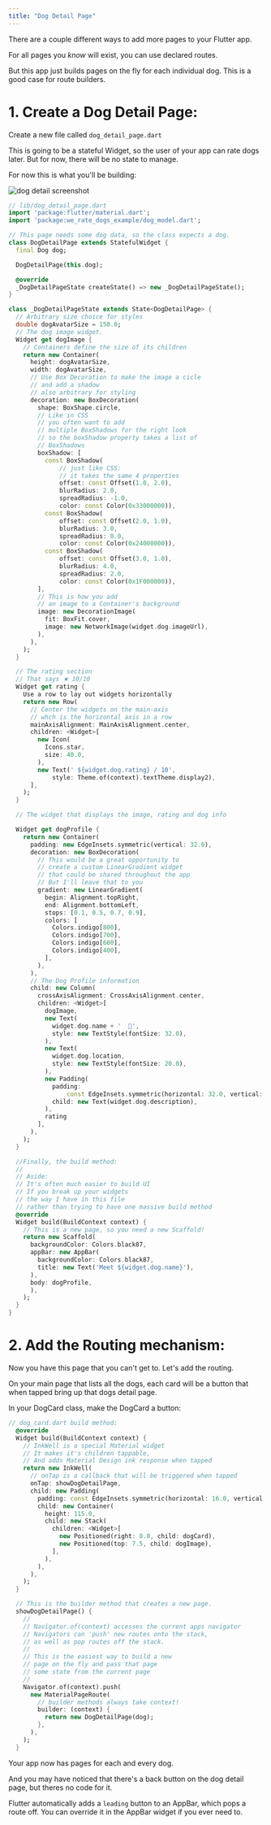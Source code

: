 ```yaml
---
title: "Dog Detail Page"
---
```


There are a couple different ways to add more pages to your Flutter app.

For all pages you *know* will exist, you can use declared routes.

But this app just builds pages on the fly for each individual dog. This is a good case for route builders.

# 1. Create a Dog Detail Page:

Create a new file called `dog_detail_page.dart`

This is going to be a stateful Widget, so the user of your app can rate dogs later. But for now, there will be no state to manage.

For now this is what you'll be building:

![dog detail screenshot](http://res.cloudinary.com/ericwindmill/image/upload/c_scale,w_300/v1521388587/flutter_by_example/Simulator_Screen_Shot_-_iPhone_X_-_2018-03-18_at_08.51.49.png)

```dart
// lib/dog_detail_page.dart
import 'package:flutter/material.dart';
import 'package:we_rate_dogs_example/dog_model.dart';

// This page needs some dog data, so the class expects a dog.
class DogDetailPage extends StatefulWidget {
  final Dog dog;

  DogDetailPage(this.dog);

  @override
  _DogDetailPageState createState() => new _DogDetailPageState();
}

class _DogDetailPageState extends State<DogDetailPage> {
  // Arbitrary size choice for styles
  double dogAvatarSize = 150.0;
  // The dog image widget.
  Widget get dogImage {
    // Containers define the size of its children
    return new Container(
      height: dogAvatarSize,
      width: dogAvatarSize,
      // Use Box Decoration to make the image a cicle
      // and add a shadow
      // also arbitrary for styling
      decoration: new BoxDecoration(
        shape: BoxShape.circle,
        // Like in CSS
        // you often want to add
        // multiple BoxShadows for the right look
        // so the boxShadow property takes a list of
        // BoxShadows
        boxShadow: [
          const BoxShadow(
              // just like CSS:
              // it takes the same 4 properties
              offset: const Offset(1.0, 2.0),
              blurRadius: 2.0,
              spreadRadius: -1.0,
              color: const Color(0x33000000)),
          const BoxShadow(
              offset: const Offset(2.0, 1.0),
              blurRadius: 3.0,
              spreadRadius: 0.0,
              color: const Color(0x24000000)),
          const BoxShadow(
              offset: const Offset(3.0, 1.0),
              blurRadius: 4.0,
              spreadRadius: 2.0,
              color: const Color(0x1F000000)),
        ],
        // This is how you add
        // an image to a Container's background
        image: new DecorationImage(
          fit: BoxFit.cover,
          image: new NetworkImage(widget.dog.imageUrl),
        ),
      ),
    );
  }

  // The rating section
  // That says ★ 10/10
  Widget get rating {
    Use a row to lay out widgets horizontally
    return new Row(
      // Center the widgets on the main-axis
      // whch is the horizontal axis in a row
      mainAxisAlignment: MainAxisAlignment.center,
      children: <Widget>[
        new Icon(
          Icons.star,
          size: 40.0,
        ),
        new Text(' ${widget.dog.rating} / 10',
            style: Theme.of(context).textTheme.display2),
      ],
    );
  }

  // The widget that displays the image, rating and dog info

  Widget get dogProfile {
    return new Container(
      padding: new EdgeInsets.symmetric(vertical: 32.0),
      decoration: new BoxDecoration(
        // This would be a great opportunity to
        // create a custom LinearGradient widget
        // that could be shared throughout the app
        // But I'll leave that to you
        gradient: new LinearGradient(
          begin: Alignment.topRight,
          end: Alignment.bottomLeft,
          stops: [0.1, 0.5, 0.7, 0.9],
          colors: [
            Colors.indigo[800],
            Colors.indigo[700],
            Colors.indigo[600],
            Colors.indigo[400],
          ],
        ),
      ),
      // The Dog Profile information
      child: new Column(
        crossAxisAlignment: CrossAxisAlignment.center,
        children: <Widget>[
          dogImage,
          new Text(
            widget.dog.name + '  🎾',
            style: new TextStyle(fontSize: 32.0),
          ),
          new Text(
            widget.dog.location,
            style: new TextStyle(fontSize: 20.0),
          ),
          new Padding(
            padding:
                const EdgeInsets.symmetric(horizontal: 32.0, vertical: 16.0),
            child: new Text(widget.dog.description),
          ),
          rating
        ],
      ),
    );
  }

  //Finally, the build method:
  //
  // Aside:
  // It's often much easier to build UI
  // If you break up your widgets
  // the way I have in this file
  // rather than trying to have one massive build method
  @override
  Widget build(BuildContext context) {
    // This is a new page, so you need a new Scaffold!
    return new Scaffold(
      backgroundColor: Colors.black87,
      appBar: new AppBar(
        backgroundColor: Colors.black87,
        title: new Text('Meet ${widget.dog.name}'),
      ),
      body: dogProfile,
      ),
    );
  }
}


```

# 2. Add the Routing mechanism:

Now you have this page that you can't get to. Let's add the routing.

On your main page that lists all the dogs, each card will be a button that when tapped bring up that dogs detail page.

In your DogCard class, make the DogCard a button:

```dart
// dog_card.dart build method:
  @override
  Widget build(BuildContext context) {
    // InkWell is a special Material widget
    // It makes it's children tappable,
    // And adds Material Design ink response when tapped
    return new InkWell(                                                 //new
      // onTap is a callback that will be triggered when tapped
      onTap: showDogDetailPage,                                         // new
      child: new Padding(
        padding: const EdgeInsets.symmetric(horizontal: 16.0, vertical: 8.0),
        child: new Container(
          height: 115.0,
          child: new Stack(
            children: <Widget>[
              new Positioned(right: 0.0, child: dogCard),
              new Positioned(top: 7.5, child: dogImage),
            ],
          ),
        ),
      ),
    );
  }

  // This is the builder method that creates a new page.
  showDogDetailPage() {
    //
    // Navigator.of(context) accesses the current apps navigator
    // Navigators can 'push' new routes onto the stack,
    // as well as pop routes off the stack.
    //
    // This is the easiest way to build a new
    // page on the fly and pass that page
    // some state from the current page
    //
    Navigator.of(context).push(
      new MaterialPageRoute(
        // builder methods always take context!
        builder: (context) {
          return new DogDetailPage(dog);
        },
      ),
    );
  }
```


Your app now has pages for each and every dog.

And you may have noticed that there's a back button on the dog detail page, but theres no code for it.

Flutter automatically adds a `leading` button to an AppBar, which pops a route off. You can override it in the AppBar widget if you ever need to.